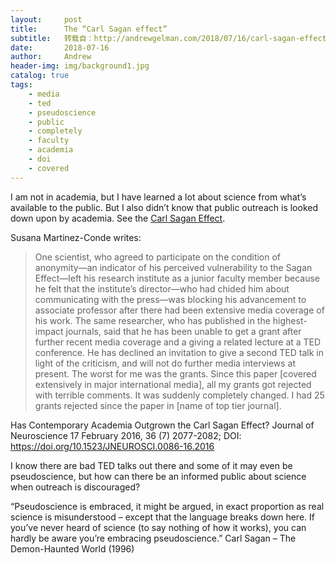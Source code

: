 ```yaml
---
layout:     post
title:      The “Carl Sagan effect”
subtitle:   转载自：http://andrewgelman.com/2018/07/16/carl-sagan-effect/
date:       2018-07-16
author:     Andrew
header-img: img/background1.jpg
catalog: true
tags:
    - media
    - ted
    - pseudoscience
    - public
    - completely
    - faculty
    - academia
    - doi
    - covered
---
```


I am not in academia, but I have learned a lot about science from what’s available to the public. But I also didn’t know that public outreach is looked down upon by academia. See the [Carl Sagan Effect](https://en.wikipedia.org/wiki/Logology_(science_of_science)#Sagan_effect). 

Susana Martinez-Conde writes: 

> One scientist, who agreed to participate on the condition of anonymity—an indicator of his perceived vulnerability to the Sagan Effect—left his research institute as a junior faculty member because he felt that the institute’s director—who had chided him about communicating with the press—was blocking his advancement to associate professor after there had been extensive media coverage of his work. The same researcher, who has published in the highest-impact journals, said that he has been unable to get a grant after further recent media coverage and a giving a related lecture at a TED conference. He has declined an invitation to give a second TED talk in light of the criticism, and will not do further media interviews at present. The worst for me was the grants. Since this paper [covered extensively in major international media], all my grants got rejected with terrible comments. It was suddenly completely changed. I had 25 grants rejected since the paper in [name of top tier journal].

Has Contemporary Academia Outgrown the Carl Sagan Effect? Journal of Neuroscience 17 February 2016, 36 (7) 2077-2082; DOI: https://doi.org/10.1523/JNEUROSCI.0086-16.2016

I know there are bad TED talks out there and some of it may even be pseudoscience, but how can there be an informed public about science when outreach is discouraged?

“Pseudoscience is embraced, it might be argued, in exact proportion as real science is misunderstood – except that the language breaks down here. If you’ve never heard of science (to say nothing of how it works), you can hardly be aware you’re embracing pseudoscience.” Carl Sagan – The Demon-Haunted World (1996)
